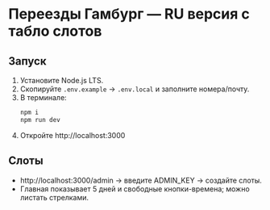 # Переезды Гамбург — RU версия с табло слотов

## Запуск
1. Установите Node.js LTS.
2. Скопируйте `.env.example` → `.env.local` и заполните номера/почту.
3. В терминале:
   ```bash
   npm i
   npm run dev
   ```
4. Откройте http://localhost:3000

## Слоты
- http://localhost:3000/admin → введите ADMIN_KEY → создайте слоты.
- Главная показывает 5 дней и свободные кнопки-времена; можно листать стрелками.
